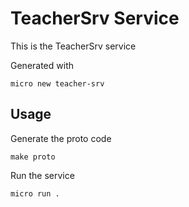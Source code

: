 # TeacherSrv Service

This is the TeacherSrv service

Generated with

```
micro new teacher-srv
```

## Usage

Generate the proto code

```
make proto
```

Run the service

```
micro run .
```